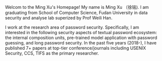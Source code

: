 Welcom to the Ming Xu's Homepage!
My name is Ming Xu （徐铭). I am graduating from School of Computer Science, Fudan University in data security and analyse lab superized by Prof Weili Han. 

I work at the research area of password security. Specifically, I am interested in the following security aspects of textual password ecosystem: the internal composition units, pre-trained model application with password guessing, and long password security. In the past five years (2018-), I have published 7+ papers at top-tier conference/journals including USENIX Security, CCS, TIFS as the primary researcher.
